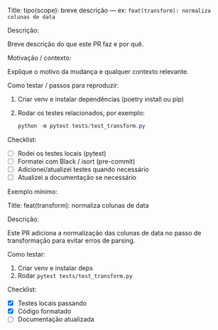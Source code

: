 Title: tipo(scope): breve descrição — ex: `feat(transform): normaliza colunas de data`

Descrição:

Breve descrição do que este PR faz e por quê.

Motivação / contexto:

Explique o motivo da mudança e qualquer contexto relevante.

Como testar / passos para reproduzir:

1. Criar venv e instalar dependências (poetry install ou pip)
2. Rodar os testes relacionados, por exemplo:

   ```powershell
   python -m pytest tests/test_transform.py
   ```

Checklist:

- [ ] Rodei os testes locais (pytest)
- [ ] Formatei com Black / isort (pre-commit)
- [ ] Adicionei/atualizei testes quando necessário
- [ ] Atualizei a documentação se necessário

Exemplo mínimo:

Title: feat(transform): normaliza colunas de data

Descrição:

Este PR adiciona a normalização das colunas de data no passo de transformação para evitar erros de parsing.

Como testar:

1. Criar venv e instalar deps
2. Rodar `pytest tests/test_transform.py`

Checklist:

- [x] Testes locais passando
- [x] Código formatado
- [ ] Documentação atualizada
